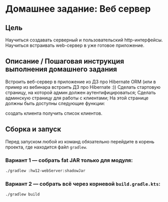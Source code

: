 # Домашнее задание: Веб сервер

## Цель
Научиться создавать серверный и пользовательский http-интерфейсы.
Научиться встраивать web-сервер в уже готовое приложение.

## Описание / Пошаговая инструкция выполнения домашнего задания
Встроить веб-сервер в приложение из ДЗ про Hibernate ORM (или в пример из вебинара встроить ДЗ про Hibernate :))
Сделать стартовую страницу, на которой админ должен аутентифицироваться;
Сделать админскую страницу для работы с клиентами;
На этой странице должны быть доступны следующие функции:

создать клиента
получить список клиентов.
## Сборка и запуск

Перед запуском любой из команд обязательно перейдите в корень проекта, где находится файл `gradlew`.

### Вариант 1 — собрать fat JAR только для модуля:

```bash
./gradlew :hw12-webServer:shadowJar
```

### Вариант 2 — собрать всё через корневой `build.gradle.kts`:

```bash
./gradlew build
```


